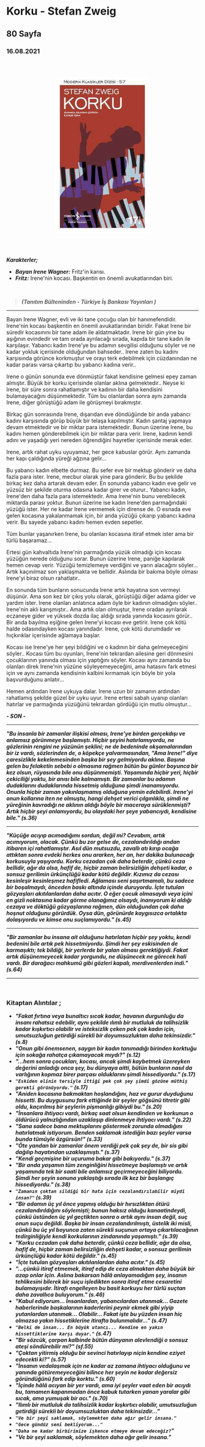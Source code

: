   
# Korku - Stefan Zweig
##  80 Sayfa
### 16.08.2021
  
<br>

  <p align="center" style="padding: 10px">
    <img alt="Korku-Stefan-Zweig" src="../images/84_korku.jpg" width="250">
    <br>

<br>
<br>

***Karakterler;***
- ***Bayan Irene Wagner:***  Fritz'in karısı.
- ***Fritz:*** Irene'nin kocası. Başkentin en önemli avukatlarından biri.

<br>

> ***(Tanıtım Bülteninden - Türkiye İş Bankası Yayınları )***

_____

Bayan Irene Wagner, evli ve iki tane çocuğu olan bir hanımefendidir. Irene'nin kocası başkentin en önemli avukatlarından biridir. Fakat Irene bir süredir kocasınını bir tane adam ile aldatmaktadır. Irene bir gün yine bu aşığının evindedir ve tam orada ayrılacağı sırada, kapıda bir tane kadın ile karşılaşır. Yabancı kadın Irene'ye bu adamın sevgilisi olduğunu söyler ve ne kadar yokluk içerisinde olduğundan bahseder.. Irene zaten bu kadını karşısında görünce korkmuştur ve orayı terk edebilmek için cüzdanından ne kadar parası varsa çıkartıp bu yabancı kadına verir..

Irene o günün sonunda eve dönmüştür fakat kendisine gelmesi epey zaman almıştır. Büyük bir korku içerisinde olanlar aklına gelmektedir.. Neyse ki Irene, bir süre sonra rahatlamıştır ve kadının bir daha kendisini bulamayacağını düşünmektedir. Tüm bu olanlardan sonra aynı zamanda Irene, diğer görüştüğü adam ile görüşmeyi bırakmıştır.

Birkaç gün sonrasında Irene, dışarıdan eve döndüğünde bir anda yabancı kadını karşısında görüp büyük bir telaşa kapılmıştır. Kadın şantaj yapmaya devam etmektedir ve bir miktar para istemektedir. Bunun üzerine Irene, bu kadını hemen gönderebilmek için bir miktar para verir. Irene, kadının  kendi adını ve yaşadığı yeri nereden öğrendiğini hayretler içerisinde merak eder.

Irene, artık rahat uyku uyuyamaz, her gece kabuslar görür. Aynı zamanda her kapı çaldığında yüreği ağzına gelir... 

Bu yabancı kadın elbette durmaz. Bu sefer eve bir mektup gönderir ve daha fazla para ister. Irene, mecbur olarak yine para gönderir. Bu bu şekilde birkaç kez daha artarak devam eder. En sonunda yabancı kadın eve gelir ve yüzsüz bir şekilde oturma odasına kadar girer ve oturur..  Yabancı kadın, Irene'den daha fazla para istemektedir. Ama Irene'nin bunu verebilecek miktarda parası yoktur. Bunun üzerine ise kadın Irene'den parmağındaki yüzüğü ister. Her ne kadar Irene vermemek için dirense de. O esnada eve gelen kocasına yakalanmamak için, bir anda yüzüğü çıkarıp yabancı kadına verir. Bu sayede yabancı kadını hemen evden sepetler.

Tüm bunlar yaşanırken Irene, bu olanları kocasına itiraf etmek ister ama bir türlü başaramaz... 

Ertesi gün kahvaltıda Irene'nin parmağında yüzük olmadığı için kocası yüzüğün nerede olduğunu sorar. Bunun üzerine Irene, paniğe kapılarak hemen cevap verir. Yüzüğü temizlemeye verdiğini ve yarın alacağını söyler... Artık kaçınılmaz son yaklaşmakta ve bellidir. Aslında bir bakıma böyle olması Irene'yi biraz olsun rahatlatır..

En sonunda tüm bunların sonucunda Irene artık hayatına son vermeyi düşünür. Ama son kez bir çıkış yolu olarak, görüştüğü diğer adama gider ve yardım ister. Irene olanları anlatınca adam öyle bir kadının olmadığını söyler.. Irene'nin aklı karışmıştır.. Ama artık olan olmuştur, Irene oradan ayrılarak eczaneye gider  ve yüksek dozda ilaç aldığı sırada yanında kocasını görür.. Bir anda bayılma eşiğine gelen Irene'yi kocası eve getirir. Irene çok kötü halde odasındayken kocası yanındadır. Irene, çok kötü durumdadır ve hıçkırıklar içerisinde ağlamaya başlar.

Kocası ise Irene'ye her şeyi bildiğini ve o kadının bir daha gelmeyeceğini söyler.. Kocası tüm bu oyunları, Irene'nin tekrardan ailesine geri dönmesini çocuklarının yanında olması için yaptığını söyler. Kocası aynı zamanda bu olanları direk Irene'nin yüzüne söyleyemeyeceğini, ama hatasını fark etmesi için ve aynı zamanda kendisinin kalbini kırmamak için böyle bir yola başvurduğunu anlatır...

Hemen ardından Irene uykuya dalar. Irene uzun bir zamanın ardından rahatlamış şekilde güzel bir uyku uyur. Irene ertesi sabah uyanıp olanları hatırlar ve parmağında yüzüğünü tekrardan gördüğü için mutlu olmuştur...

***- SON -***


____

***"Bu insanla bir zamanlar ilişkisi olması, Irene'ye birden gerçekdışı ve anlamsız görünmeye başlamıştı. Hiçbir şeyini hatırlamıyordu, ne gözlerinin rengini ne yüzünün şeklini; ne de bedeninde okşamalarından bir iz vardı, sözlerinden de, o köpekçe yalvarmasından, "Ama Irene!" diye çaresizlikle  kekelemesinden başka bir şey gelmiyordu aklına. Başına gelen bu felaketin sebebi o olmasına rağmen bütün bu günler boyunca bir kez olsun, rüyasında bile onu düşünmemişti. Yaşamında hiçbir yeri, hiçbir çekiciliği yoktu, bir anısı bile kalmamıştı. Bir zamanlar bu adamın dudaklarını dudaklarında hissetmiş olduğuna şimdi inanamıyordu. Onunla hiçbir zaman yakınlaşmamış olduğuna yemin edebilirdi. Irene'yi onun kollarına  iten ne olmuştu, hangi dehşet verici çılgınlıkla, şimdi ne yüreğinin kavradığı ne aklının aldığı böyle bir maceraya sürüklenmişti? Artık hiçbir şeyi anlamıyordu, bu olaydaki her şeye yabancıydı, kendisine bile." (s.36)***

____

***"Küçüğe acıyıp acımadığımı sordun, değil mi? Cevabım, artık acımıyorum, olacak. Çünkü bu zor gelse de, cezalandırıldığı andan itibaren içi rahatlamıştır. Asıl dün mutsuzdu, zavallı atı kırıp ocağa attıktan sonra evdeki herkes onu ararken, her an, her dakika bulunacağı korkusuyla yaşıyordu. Korku cezadan çok daha beterdir, çünkü ceza bellidir, ağır da olsa, hafif de, hiçbir zaman belirsizliğin dehşeti kadar, o sonsuz gerilimin ürkünçlüğü kadar kötü değildir. Kızımız da cezası kesinleşir kesinleşmez hafifledi. Ağlaması seni şaşırtmamalı, bu sadece bir boşalmaydı, önceden baskı altında içinde duruyordu. İçte tutulan gözyaşları akıtılanlardan daha acıtır. O eğer çocuk olmasaydı veya içini en gizli noktasına kadar görme olanağımız olsaydı, inanıyorum ki aldığı cezaya ve döktüğü gözyaşlarına rağmen, dün olduğundan çok daha hoşnut olduğunu görürdük. Oysa dün, görünürde kaygısızca ortalıkta dolaşıyordu ve kimse onu suçlamıyordu." (s.45)***

_____

***"Bir zamanlar bu insana ait olduğunu hatırlatan hiçbir şey yoktu, kendi bedenini bile artık pek hissetmiyordu. Şimdi her şey eskisinden de karmaşıktı; tek bildiği, bir yerlerde bir yalan olması gerektiğiydi. Fakat artık düşünemeyecek kadar yorgundu, ne düşünecek ne görecek hali vardı. Bir darağacı mahkumû gibi gözleri kapalı, merdivenlerden indi." (s.64)***
____



<br>

### Kitaptan Alıntılar ;
- ***"Fakat fırtına veya bunaltıcı sıcak kadar, havanın durgunluğu da insanı rahatsız edebilir, aynı şekilde ılımlı bir mutluluk da talihsizlik kadar kışkırtıcı olabilir ve isteksizlik çeken pek çok kadın için, umutsuzluğun getirdiği sürekli bir doyumsuzluktan daha tekinsizdir." (s.8)***
- ***"Onun gibi önemsenen, saygın bir kadın tanımadığı birinden korktuğu için sokağa rahatça çıkamayacak mıydı?" (s.12)***
- ***"...hem sonra çocukları, kocası, ancak şimdi kaybetmek üzereyken değerini anladığı onca şey, bu dünyaya aitti, bütün bunların nasıl da varlığının kopmaz birer parçası olduklarını şimdi hissediyordu." (s.17)***
- ***`"Eskiden elinin tersiyle ittiği pek çok şey şimdi gözüne müthiş gerekli görünüyordu."` (s.17)***
- ***"Aniden kocasına bakmaktan hoşlandığını, haz ve gurur duyduğunu hissetti. Bu duygusunu fark ettiğinde bir şeyler göğsünü titretir gibi oldu, kaçırılmış bir şeylerin pişmanlığı gibiydi bu." (s.20)***
- ***"İnsanlara ihtiyacı vardı, birkaç saat olsun kendinden ve korkunun o öldürücü yalnızlığından uzaklaşıp dinlenmeye ihtiyacı vardı." (s.22)***
- ***"Sana sadece bana mektuplarını göstermek zorunda olmadığını hatırlatmak istiyorum. Benden saklamak istediğin bazı şeyler varsa bunda tümüyle özgürsün!" (s.33)***
- ***"Öte yandan bir zamanlar önem verdiği pek çok şey de, bir sis gibi dağılıp hayatından uzaklaşmıştı." (s.37)***
- ***"Kendi geçmişine bir uçuruma bakar gibi bakıyordu." (s.37)***
- ***"Bir anda yaşamın tüm zenginliğini hissetmeye başlamıştı ve artık yaşamında tek bir saati bile anlamsız geçirmeyeceğini biliyordu. Şimdi her şeyin sonuna yaklaştığı sırada ilk kez bir başlangıç hissediyordu." (s.38)***
- ***`"Zamanın çoktan sildiği bir hata için cezalandırılabilir miydi insan?"` (s.39)***
- ***"Bir adamın  üç yıl önce yapmış olduğu bir hırsızlıktan ötürü cezalandırıldığını söylemişti; bunun haksız olduğu kanaatindeydi, çünkü üstünden üç yıl geçtikten sonra o artık aynı insan değil, suç onun suçu değildi. Başka bir insan cezalandırılmıştı, üstelik iki misli, çünkü bu üç yıl boyunca zaten sürekli suçunun ortaya çıkartılacağının tedirginliğiyle kendi korkularının zindanında yaşamıştı." (s.39)***
- ***"Korku cezadan çok daha beterdir, çünkü ceza bellidir, ağır da olsa, hafif de, hiçbir zaman belirsizliğin dehşeti kadar, o sonsuz gerilimin ürkünçlüğü kadar kötü değildir." (s.45)***
- ***"İçte tutulan gözyaşları akıtılanlardan daha acıtır." (s.45)***
- ***"...çünkü itiraf etmemek, itiraf edip de ceza almaktan daha büyük bir  azap onlar için. Aslına bakarsan hâlâ anlayamadığım şey, insanın tehlikesini bilerek bir suçu işledikten sonra itiraf etme cesaretini bulamayışıdır. İtirafı engelleyen bu basit korkuyu her türlü suçtan daha zavallıca buluyorum." (s.46)***
- ***"Kabul ediyorum... İnsanlardan, yabancılardan utanmak... Gazete haberlerinde başkalarının kaderlerini peynir ekmek gibi yiyip yutanlardan utanmak... Olabilir... Fakat işte bu yüzden insan hiç olmazsa yakın hissetiklerine itirafta bulunmalıdır..." (s.47)***
- ***`"Belki de insan... En büyük utancı... Kendine en yakın hissettiklerine karşı duyar."` (s.47)***
- ***"Bir sözcük, çarpan kalbinde bütün dünyanın alevlendiği o sonsuz ateşi söndürebilir mi?"  (sf.55)***
- ***"Çoktan yitirmiş olduğu bir sevinci hatırlayıp niçin kendine eziyet edecekti ki?" (s.57)***
- ***"İnsanın vedalaşmak için ne kadar az zamana ihtiyacı olduğunu ve yanında götüremeyeceğini bilince her şeyin ne kadar değersiz göründüğünü fark edip korktu." (s.60)*** 
- ***"İçinde hâlâ acıyan bir yer vardı, ama iyi şeyler vaat eden bir acıydı bu, tamamen kapanmadan önce kabuk tutarken yanan yaralar gibi sıcak, ama yumuşak bir acı." (s.70)***
- ***"Ilımlı bir mutluluk da talihsizlik kadar kışkırtıcı olabilir, umutsuzluğun getirdiği sürekli bir doyumsuzluktan daha tekinsizdir..."***
- ***`"Ve bir şeyi saklamak, söylemekten daha ağır gelir insana."`***
- ***`"Gece gündüz seni bekliyorum..."`***
- ***`"Daha ne kadar birbirimize işkence etmeye devam edeceğiz?`"***
- ***"Ve bir şeyi saklamak, söylemekten daha ağır gelir insana."***